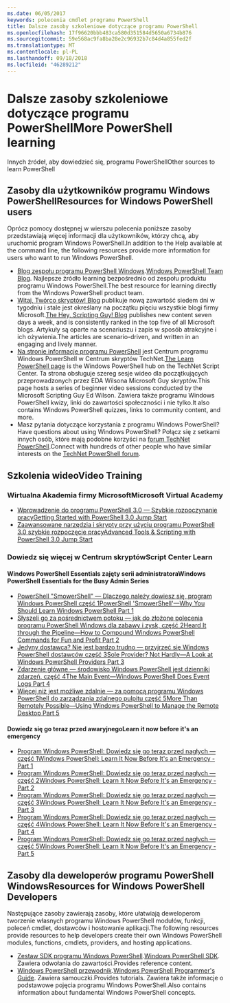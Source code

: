 ```yaml
---
ms.date: 06/05/2017
keywords: polecenia cmdlet programu PowerShell
title: Dalsze zasoby szkoleniowe dotyczące programu PowerShell
ms.openlocfilehash: 17f96620bbb483ca580d351584d5650a6734b876
ms.sourcegitcommit: 59e568ac9fa8ba28e2c96932b7c84d4a855fed2f
ms.translationtype: MT
ms.contentlocale: pl-PL
ms.lasthandoff: 09/18/2018
ms.locfileid: "46289212"
---
```

# <a name="more-powershell-learning"></a><span data-ttu-id="50ce3-103">Dalsze zasoby szkoleniowe dotyczące programu PowerShell</span><span class="sxs-lookup"><span data-stu-id="50ce3-103">More PowerShell learning</span></span>

<span data-ttu-id="50ce3-104">Innych źródeł, aby dowiedzieć się, programu PowerShell</span><span class="sxs-lookup"><span data-stu-id="50ce3-104">Other sources to learn PowerShell</span></span>

## <a name="resources-for-windows-powershell-users"></a><span data-ttu-id="50ce3-105">Zasoby dla użytkowników programu Windows PowerShell</span><span class="sxs-lookup"><span data-stu-id="50ce3-105">Resources for Windows PowerShell users</span></span>

<span data-ttu-id="50ce3-106">Oprócz pomocy dostępnej w wierszu polecenia poniższe zasoby przedstawiają więcej informacji dla użytkowników, którzy chcą, aby uruchomić program Windows PowerShell.</span><span class="sxs-lookup"><span data-stu-id="50ce3-106">In addition to the Help available at the command line, the following resources provide more information for users who want to run Windows PowerShell.</span></span>

- <span data-ttu-id="50ce3-107">[Blog zespołu programu PowerShell Windows](https://blogs.msdn.microsoft.com/powershell/).</span><span class="sxs-lookup"><span data-stu-id="50ce3-107">[Windows PowerShell Team Blog](https://blogs.msdn.microsoft.com/powershell/).</span></span> <span data-ttu-id="50ce3-108">Najlepsze źródło learning bezpośrednio od zespołu produktu programu Windows PowerShell.</span><span class="sxs-lookup"><span data-stu-id="50ce3-108">The best resource for learning directly from the Windows PowerShell product team.</span></span>
- <span data-ttu-id="50ce3-109">[Witaj, Twórco skryptów! Blog](https://blogs.technet.microsoft.com/heyscriptingguy/) publikuje nową zawartość siedem dni w tygodniu i stale jest określany na początku pięciu wszystkie blogi firmy Microsoft.</span><span class="sxs-lookup"><span data-stu-id="50ce3-109">[The Hey, Scripting Guy! Blog](https://blogs.technet.microsoft.com/heyscriptingguy/) publishes new content seven days a week, and is consistently ranked in the top five of all Microsoft blogs.</span></span> <span data-ttu-id="50ce3-110">Artykuły są oparte na scenariuszu i zapis w sposób atrakcyjne i ich ożywienia.</span><span class="sxs-lookup"><span data-stu-id="50ce3-110">The articles are scenario-driven, and written in an engaging and lively manner.</span></span>
- <span data-ttu-id="50ce3-111">[Na stronie informacje programu PowerShell](https://blogs.technet.microsoft.com/heyscriptingguy/2015/01/04/weekend-scripter-the-best-ways-to-learn-powershell/) jest Centrum programu Windows PowerShell w Centrum skryptów TechNet.</span><span class="sxs-lookup"><span data-stu-id="50ce3-111">[The Learn PowerShell page](https://blogs.technet.microsoft.com/heyscriptingguy/2015/01/04/weekend-scripter-the-best-ways-to-learn-powershell/) is the Windows PowerShell hub on the TechNet Script Center.</span></span> <span data-ttu-id="50ce3-112">Ta strona obsługuje szereg sesje wideo dla początkujących przeprowadzonych przez EDA Wilsona Microsoft Guy skryptów.</span><span class="sxs-lookup"><span data-stu-id="50ce3-112">This page hosts a series of beginner video sessions conducted by the Microsoft Scripting Guy Ed Wilson.</span></span> <span data-ttu-id="50ce3-113">Zawiera także programu Windows PowerShell kwizy, linki do zawartości społeczności i nie tylko.</span><span class="sxs-lookup"><span data-stu-id="50ce3-113">It also contains Windows PowerShell quizzes, links to community content, and more.</span></span>
- <span data-ttu-id="50ce3-114">Masz pytania dotyczące korzystania z programu Windows PowerShell?</span><span class="sxs-lookup"><span data-stu-id="50ce3-114">Have questions about using Windows PowerShell?</span></span> <span data-ttu-id="50ce3-115">Połącz się z setkami innych osób, które mają podobne korzyści na [forum TechNet PowerShell](https://social.technet.microsoft.com/Forums/home?forum=winserverpowershell).</span><span class="sxs-lookup"><span data-stu-id="50ce3-115">Connect with hundreds of other people who have similar interests on the [TechNet PowerShell forum](https://social.technet.microsoft.com/Forums/home?forum=winserverpowershell).</span></span>

## <a name="video-training"></a><span data-ttu-id="50ce3-116">Szkolenia wideo</span><span class="sxs-lookup"><span data-stu-id="50ce3-116">Video Training</span></span>

### <a name="microsoft-virtual-academy"></a><span data-ttu-id="50ce3-117">Wirtualna Akademia firmy Microsoft</span><span class="sxs-lookup"><span data-stu-id="50ce3-117">Microsoft Virtual Academy</span></span>

- [<span data-ttu-id="50ce3-118">Wprowadzenie do programu PowerShell 3.0 — Szybkie rozpoczynanie pracy</span><span class="sxs-lookup"><span data-stu-id="50ce3-118">Getting Started with PowerShell 3.0 Jump Start</span></span>](https://mva.microsoft.com/en-US/training-courses/getting-started-with-powershell-30-jump-start-8276)
- [<span data-ttu-id="50ce3-119">Zaawansowane narzędzia i skrypty przy użyciu programu PowerShell 3.0 szybkie rozpoczęcie pracy</span><span class="sxs-lookup"><span data-stu-id="50ce3-119">Advanced Tools & Scripting with PowerShell 3.0 Jump Start</span></span>](https://mva.microsoft.com/en-US/training-courses/advanced-tools-scripting-with-powershell-30-jump-start-8277)

### <a name="script-center-learn"></a><span data-ttu-id="50ce3-120">Dowiedz się więcej w Centrum skryptów</span><span class="sxs-lookup"><span data-stu-id="50ce3-120">Script Center Learn</span></span>

#### <a name="windows-powershell-essentials-for-the-busy-admin-series"></a><span data-ttu-id="50ce3-121">Windows PowerShell Essentials zajęty serii administratora</span><span class="sxs-lookup"><span data-stu-id="50ce3-121">Windows PowerShell Essentials for the Busy Admin Series</span></span>

- [<span data-ttu-id="50ce3-122">PowerShell "SmowerShell" — Dlaczego należy dowiesz się, program Windows PowerShell część 1</span><span class="sxs-lookup"><span data-stu-id="50ce3-122">PowerShell 'SmowerShell'—Why You Should Learn Windows PowerShell Part 1</span></span>](http://dlbmodigital.microsoft.com/webcasts/wmv/23976_Dnl_L.wmv)
- [<span data-ttu-id="50ce3-123">Słyszeli go za pośrednictwem potoku — jak do złożone polecenia programu PowerShell Windows dla zabawy i zysk, część 2</span><span class="sxs-lookup"><span data-stu-id="50ce3-123">Heard It through the Pipeline—How to Compound Windows PowerShell Commands for Fun and Profit Part 2</span></span>](http://dlbmodigital.microsoft.com/webcasts/wmv/23977_Dnl_L.wmv)
- [<span data-ttu-id="50ce3-124">Jedyny dostawca? Nie jest bardzo trudno — przyjrzeć się Windows PowerShell dostawców część 3</span><span class="sxs-lookup"><span data-stu-id="50ce3-124">Sole Provider? Not Hardly—A Look at Windows PowerShell Providers Part 3</span></span>](http://dlbmodigital.microsoft.com/webcasts/wmv/23978_Dnl_L.wmv)
- [<span data-ttu-id="50ce3-125">Zdarzenie główne — środowisko Windows PowerShell jest dzienniki zdarzeń, część 4</span><span class="sxs-lookup"><span data-stu-id="50ce3-125">The Main Event—Windows PowerShell Does Event Logs Part 4</span></span>](http://dlbmodigital.microsoft.com/webcasts/wmv/23979_Dnl_L.wmv)
- [<span data-ttu-id="50ce3-126">Więcej niż jest możliwe zdalnie — za pomocą programu Windows PowerShell do zarządzania zdalnego pulpitu część 5</span><span class="sxs-lookup"><span data-stu-id="50ce3-126">More Than Remotely Possible—Using Windows PowerShell to Manage the Remote Desktop Part 5</span></span>](http://dlbmodigital.microsoft.com/webcasts/wmv/23980_Dnl_L.wmv)

#### <a name="learn-it-now-before-its-an-emergency"></a><span data-ttu-id="50ce3-127">Dowiedz się go teraz przed awaryjnego</span><span class="sxs-lookup"><span data-stu-id="50ce3-127">Learn it now before it's an emergency</span></span>

- [<span data-ttu-id="50ce3-128">Program Windows PowerShell: Dowiedz się go teraz przed nagłych — część 1</span><span class="sxs-lookup"><span data-stu-id="50ce3-128">Windows PowerShell: Learn It Now Before It's an Emergency - Part 1</span></span>](http://dlbmodigital.microsoft.com/webcasts/wmv/1032481530_Dnl_L.wmv)
- [<span data-ttu-id="50ce3-129">Program Windows PowerShell: Dowiedz się go teraz przed nagłych — część 2</span><span class="sxs-lookup"><span data-stu-id="50ce3-129">Windows PowerShell: Learn It Now Before It's an Emergency - Part 2</span></span>](http://dlbmodigital.microsoft.com/webcasts/wmv/1032481542_Dnl_L.wmv)
- [<span data-ttu-id="50ce3-130">Program Windows PowerShell: Dowiedz się go teraz przed nagłych — część 3</span><span class="sxs-lookup"><span data-stu-id="50ce3-130">Windows PowerShell: Learn It Now Before It's an Emergency - Part 3</span></span>](http://dlbmodigital.microsoft.com/webcasts/wmv/1032481548_Dnl_L.wmv)
- [<span data-ttu-id="50ce3-131">Program Windows PowerShell: Dowiedz się go teraz przed nagłych — część 4</span><span class="sxs-lookup"><span data-stu-id="50ce3-131">Windows PowerShell: Learn It Now Before It's an Emergency - Part 4</span></span>](http://dlbmodigital.microsoft.com/webcasts/wmv/1032481552_Dnl_L.wmv)
- [<span data-ttu-id="50ce3-132">Program Windows PowerShell: Dowiedz się go teraz przed nagłych — część 5</span><span class="sxs-lookup"><span data-stu-id="50ce3-132">Windows PowerShell: Learn It Now Before It's an Emergency - Part 5</span></span>](http://dlbmodigital.microsoft.com/webcasts/wmv/1032481554_Dnl_L.wmv)

## <a name="resources-for-windows-powershell-developers"></a><span data-ttu-id="50ce3-133">Zasoby dla deweloperów programu PowerShell Windows</span><span class="sxs-lookup"><span data-stu-id="50ce3-133">Resources for Windows PowerShell Developers</span></span>

<span data-ttu-id="50ce3-134">Następujące zasoby zawierają zasoby, które ułatwiają deweloperom tworzenie własnych programu Windows PowerShell modułów, funkcji, poleceń cmdlet, dostawców i hostowanie aplikacji.</span><span class="sxs-lookup"><span data-stu-id="50ce3-134">The following resources provide resources to help developers create their own Windows PowerShell modules, functions, cmdlets, providers, and hosting applications.</span></span>

- <span data-ttu-id="50ce3-135">[Zestaw SDK programu Windows PowerShell](http://go.microsoft.com/fwlink/p/?LinkID=89595).</span><span class="sxs-lookup"><span data-stu-id="50ce3-135">[Windows PowerShell SDK](http://go.microsoft.com/fwlink/p/?LinkID=89595).</span></span> <span data-ttu-id="50ce3-136">Zawiera odwołania do zawartości.</span><span class="sxs-lookup"><span data-stu-id="50ce3-136">Provides reference content.</span></span>
- <span data-ttu-id="50ce3-137">[Windows PowerShell przewodnik](http://go.microsoft.com/fwlink/p/?LinkID=89596).</span><span class="sxs-lookup"><span data-stu-id="50ce3-137">[Windows PowerShell Programmer's Guide](http://go.microsoft.com/fwlink/p/?LinkID=89596).</span></span> <span data-ttu-id="50ce3-138">Zawiera samouczki.</span><span class="sxs-lookup"><span data-stu-id="50ce3-138">Provides tutorials.</span></span> <span data-ttu-id="50ce3-139">Zawiera także informacje o podstawowe pojęcia programu Windows PowerShell.</span><span class="sxs-lookup"><span data-stu-id="50ce3-139">Also contains information about fundamental Windows PowerShell concepts.</span></span>
